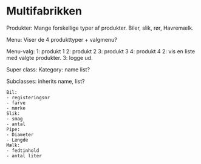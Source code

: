 # Multifabrikken

Produkter: 
Mange forskellige typer af produkter.
Biler, slik, rør, Havremælk.

Menu:
Viser de 4 produkttyper + valgmenu?

Menu-valg:
1: produkt 1
2: produkt 2
3: produkt 3
4: produkt 4
2: vis en liste med valgte produkter.
3: logge ud.

Super class:
Kategory:
    name
    list?

Subclasses:
    inherits name, list?

    Bil:
    - registeringsnr
    - farve
    - mærke
    Slik:
    - smag
    - antal
    Pipe:
    - Diameter
    - Længde
    Mælk:
    - fedtinhold
    - antal liter

    

